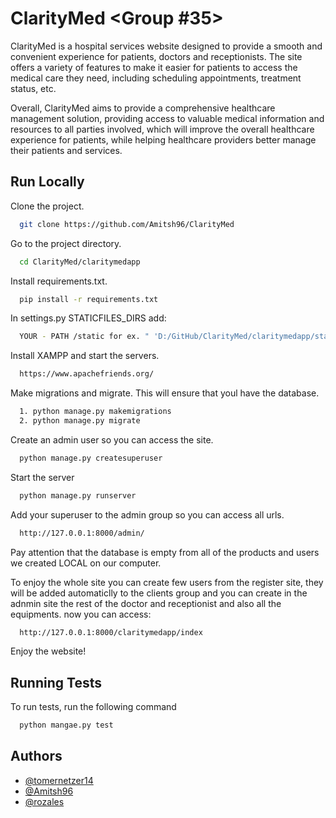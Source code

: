 
# ClarityMed <Group #35>

ClarityMed is a hospital services website designed to provide a smooth and convenient experience for patients, doctors and receptionists. The site offers a variety of features to make it easier for patients to access the medical care they need, including scheduling appointments, treatment status, etc.

Overall, ClarityMed aims to provide a comprehensive healthcare management solution, providing access to valuable medical information and resources to all parties involved, which will improve the overall healthcare experience for patients, while helping healthcare providers better manage their patients and services. 


## Run Locally

Clone the project.

```bash
  git clone https://github.com/Amitsh96/ClarityMed
```

Go to the project directory.

```bash
  cd ClarityMed/claritymedapp
```

Install requirements.txt.

```bash
  pip install -r requirements.txt
```

In settings.py  STATICFILES_DIRS add: 

```bash
  YOUR - PATH /static for ex. " 'D:/GitHub/ClarityMed/claritymedapp/static', "
```

Install XAMPP and start the servers.

```bash
  https://www.apachefriends.org/
```

Make migrations and migrate.
This will ensure that youl have the database.

```bash
  1. python manage.py makemigrations
  2. python manage.py migrate
```




Create an admin user so you can access the site.
```bash
  python manage.py createsuperuser
```

Start the server

```bash
  python manage.py runserver
```

Add your superuser to the admin group so you can access all urls.
```bash
  http://127.0.0.1:8000/admin/ 
```

Pay attention that the database is empty from all of the products and users we created LOCAL on our computer.

To enjoy the whole site you can create few users from the register site, they will be added automaticlly to the clients group and you can create in the adnmin site the rest of the doctor and receptionist and also all the equipments.
now you can access:
```bash
  http://127.0.0.1:8000/claritymedapp/index
```

Enjoy the website!
 
## Running Tests

To run tests, run the following command

```bash
  python mangae.py test
```


## Authors

- [@tomernetzer14](https://github.com/tomernetzer14)
- [@Amitsh96](https://github.com/Amitsh96)
- [@rozales](https://github.com/rozales)

